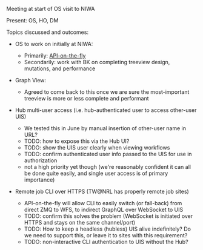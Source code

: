 Meeting at start of OS visit to NIWA

Present: OS, HO, DM

Topics discussed and outcomes:

- OS to work on initially at NIWA:
  - Primarily: [API-on-the-fly](https://github.com/cylc/cylc-ui/issues/339)
  - Secondarily: work with BK on completing treeview design, mutations, and
    performance

- Graph View:
  - Agreed to come back to this once we are sure the most-important treeview is
    more or less complete and performant

- Hub multi-user access (i.e. hub-authenticated user to access other-user UIS)
  - We tested this in June by manual insertion of other-user name in URL?
  - TODO: how to expose this via the Hub UI?
  - TODO: show the UIS user clearly when viewing workflows
  - TODO: confirm authenticated user info passed to the UIS for use in
      authorization
  - not a high priority yet though (we're reasonably confident it can all be
    done quite easily, and single user access is of primary importance)

- Remote job CLI over HTTPS (TW@NRL has properly remote job sites)
  - API-on-the-fly will allow CLI to easily switch (or fall-back) from
    direct ZMQ to WFS, to indirect GraphQL over WebSocket to UIS
  - TODO: confirm this solves the problem (WebSocket is initiated over HTTPS
    and stays on the same channel/port)
  - TODO: How to keep a headless (hubless) UIS alive indefinitely? Do we need to
    support this, or leave it to sites with this requirement?
  - TODO: non-interactive CLI authentication to UIS without the Hub?
